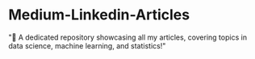 # Medium-Linkedin-Articles
"📌 A dedicated repository showcasing all my articles, covering topics in data science, machine learning, and statistics!"
